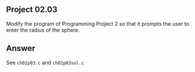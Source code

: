 ## Project 02.03
Modify the program of Programming Project 2 so that it prompts the user to enter the radius of the sphere.

## Answer
See ```ch02p03.c``` and ```ch02p03sol.c```
